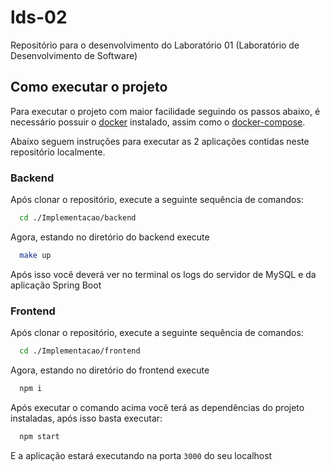 # lds-02
Repositório para o desenvolvimento do Laboratório 01 (Laboratório de Desenvolvimento de Software)

## Como executar o projeto

Para executar o projeto com maior facilidade seguindo os passos abaixo, é necessário possuir o [docker](https://docs.docker.com/engine/install/) instalado, assim como o [docker-compose](https://docs.docker.com/compose/install/).

Abaixo seguem instruções para executar as 2 aplicações contidas neste repositório localmente.


### Backend

Após clonar o repositório, execute a seguinte sequência de comandos:

```bash
  cd ./Implementacao/backend
```

Agora, estando no diretório do backend execute

```bash
  make up
```

Após isso você deverá ver no terminal os logs do servidor de MySQL e da aplicação Spring Boot



### Frontend

Após clonar o repositório, execute a seguinte sequência de comandos:

```bash
  cd ./Implementacao/frontend
```

Agora, estando no diretório do frontend execute

```bash
  npm i
```

Após executar o comando acima você terá as dependências do projeto instaladas, após isso basta executar:

```bash
  npm start
```

E a aplicação estará executando na porta `3000` do seu localhost